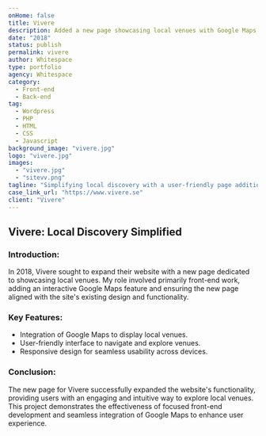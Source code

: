 ```yaml
---
onHome: false
title: Vivere
description: Added a new page showcasing local venues with Google Maps integration, focusing primarily on front-end development.
date: "2018"
status: publish
permalink: vivere
author: Whitespace
type: portfolio
agency: Whitespace
category:
  - Front-end
  - Back-end
tag:
  - Wordpress
  - PHP
  - HTML
  - CSS
  - Javascript
background_image: "vivere.jpg"
logo: "vivere.jpg"
images:
  - "vivere.jpg"
  - "sitevv.png"
tagline: "Simplifying local discovery with a user-friendly page addition."
case_link_url: "https://www.vivere.se"
client: "Vivere"
---
```


<h2>Vivere: Local Discovery Simplified</h2>

<h3>Introduction:</h3>
<p>
  In 2018, Vivere sought to expand their website with a new page dedicated to showcasing local venues. My role involved primarily front-end work, adding an interactive Google Maps feature and ensuring the new page aligned with the site's existing design and functionality.
</p>

<h3>Key Features:</h3>
<ul>
  <li>Integration of Google Maps to display local venues.</li>
  <li>User-friendly interface to navigate and explore venues.</li>
  <li>Responsive design for seamless usability across devices.</li>
</ul>

<h3>Conclusion:</h3>
<p>
  The new page for Vivere successfully expanded the website's functionality, providing users with an engaging and intuitive way to explore local venues. This project demonstrates the effectiveness of focused front-end development and seamless integration of Google Maps to enhance user experience.
</p>
